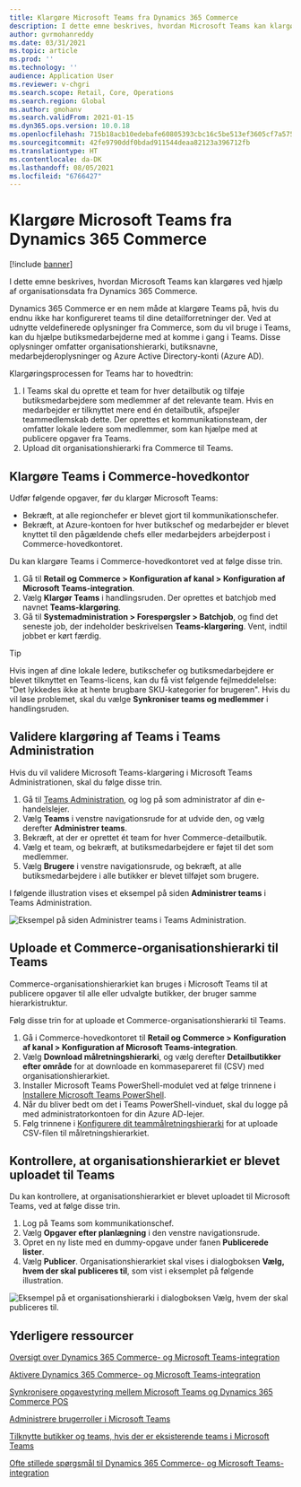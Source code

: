 ```yaml
---
title: Klargøre Microsoft Teams fra Dynamics 365 Commerce
description: I dette emne beskrives, hvordan Microsoft Teams kan klargøres ved hjælp af organisationsdata fra Dynamics 365 Commerce.
author: gvrmohanreddy
ms.date: 03/31/2021
ms.topic: article
ms.prod: ''
ms.technology: ''
audience: Application User
ms.reviewer: v-chgri
ms.search.scope: Retail, Core, Operations
ms.search.region: Global
ms.author: gmohanv
ms.search.validFrom: 2021-01-15
ms.dyn365.ops.version: 10.0.18
ms.openlocfilehash: 715b18acb10edebafe60805393cbc16c5be513ef3605cf7a575ff98362443bb6
ms.sourcegitcommit: 42fe9790ddf0bdad911544deaa82123a396712fb
ms.translationtype: HT
ms.contentlocale: da-DK
ms.lasthandoff: 08/05/2021
ms.locfileid: "6766427"
---
```

# <a name="provision-microsoft-teams-from-dynamics-365-commerce"></a>Klargøre Microsoft Teams fra Dynamics 365 Commerce

[!include [banner](includes/banner.md)]

I dette emne beskrives, hvordan Microsoft Teams kan klargøres ved hjælp af organisationsdata fra Dynamics 365 Commerce.

Dynamics 365 Commerce er en nem måde at klargøre Teams på, hvis du endnu ikke har konfigureret teams til dine detailforretninger der. Ved at udnytte veldefinerede oplysninger fra Commerce, som du vil bruge i Teams, kan du hjælpe butiksmedarbejderne med at komme i gang i Teams. Disse oplysninger omfatter organisationshierarki, butiksnavne, medarbejderoplysninger og Azure Active Directory-konti (Azure AD). 

Klargøringsprocessen for Teams har to hovedtrin:

1. I Teams skal du oprette et team for hver detailbutik og tilføje butiksmedarbejdere som medlemmer af det relevante team. Hvis en medarbejder er tilknyttet mere end én detailbutik, afspejler teammedlemskab dette. Der oprettes et kommunikationsteam, der omfatter lokale ledere som medlemmer, som kan hjælpe med at publicere opgaver fra Teams.
1. Upload dit organisationshierarki fra Commerce til Teams.

## <a name="provision-teams-in-commerce-headquarters"></a>Klargøre Teams i Commerce-hovedkontor

Udfør følgende opgaver, før du klargør Microsoft Teams:

- Bekræft, at alle regionchefer er blevet gjort til kommunikationschefer.
- Bekræft, at Azure-kontoen for hver butikschef og medarbejder er blevet knyttet til den pågældende chefs eller medarbejders arbejderpost i Commerce-hovedkontoret.

Du kan klargøre Teams i Commerce-hovedkontoret ved at følge disse trin.

1. Gå til **Retail og Commerce \> Konfiguration af kanal \> Konfiguration af Microsoft Teams-integration**.
1. Vælg **Klargør Teams** i handlingsruden. Der oprettes et batchjob med navnet **Teams-klargøring**.
1. Gå til **Systemadministration \> Forespørgsler \> Batchjob**, og find det seneste job, der indeholder beskrivelsen **Teams-klargøring**. Vent, indtil jobbet er kørt færdig.

> [!TIP]
> Hvis ingen af dine lokale ledere, butikschefer og butiksmedarbejdere er blevet tilknyttet en Teams-licens, kan du få vist følgende fejlmeddelelse: "Det lykkedes ikke at hente brugbare SKU-kategorier for brugeren". Hvis du vil løse problemet, skal du vælge **Synkroniser teams og medlemmer** i handlingsruden.

<!-- ![Dynamics 365 Commerce - Teams integration configuration.](media/D365-Commerce-Microsoft-Teams-Configuration_with_disclaimer.png)-->

## <a name="validate-teams-provisioning-in-the-teams-admin-center"></a>Validere klargøring af Teams i Teams Administration

Hvis du vil validere Microsoft Teams-klargøring i Microsoft Teams Administrationen, skal du følge disse trin.
    
1. Gå til [Teams Administration](https://admin.teams.microsoft.com/), og log på som administrator af din e-handelslejer.
1. Vælg **Teams** i venstre navigationsrude for at udvide den, og vælg derefter **Administrer teams**.
1. Bekræft, at der er oprettet ét team for hver Commerce-detailbutik.
1. Vælg et team, og bekræft, at butiksmedarbejdere er føjet til det som medlemmer.
1. Vælg **Brugere** i venstre navigationsrude, og bekræft, at alle butiksmedarbejdere i alle butikker er blevet tilføjet som brugere.

I følgende illustration vises et eksempel på siden **Administrer teams** i Teams Administration.

![Eksempel på siden Administrer teams i Teams Administration.](media/Teams-FLW-Admin-Teams.png)

## <a name="upload-a-commerce-organizational-hierarchy-to-teams"></a>Uploade et Commerce-organisationshierarki til Teams
    
Commerce-organisationshierarkiet kan bruges i Microsoft Teams til at publicere opgaver til alle eller udvalgte butikker, der bruger samme hierarkistruktur.

Følg disse trin for at uploade et Commerce-organisationshierarki til Teams.
    
1. Gå i Commerce-hovedkontoret til **Retail og Commerce \> Konfiguration af kanal \> Konfiguration af Microsoft Teams-integration**.
1. Vælg **Download målretningshierarki**, og vælg derefter **Detailbutikker efter område** for at downloade en kommasepareret fil (CSV) med organisationshierarkiet.
1. Installer Microsoft Teams PowerShell-modulet ved at følge trinnene i [Installere Microsoft Teams PowerShell](/microsoftteams/teams-powershell-install).
1. Når du bliver bedt om det i Teams PowerShell-vinduet, skal du logge på med administratorkontoen for din Azure AD-lejer.
1. Følg trinnene i [Konfigurere dit teammålretningshierarki](/microsoftteams/set-up-your-team-hierarchy) for at uploade CSV-filen til målretningshierarkiet.

## <a name="verify-that-the-organizational-hierarchy-was-uploaded-to-teams"></a>Kontrollere, at organisationshierarkiet er blevet uploadet til Teams

Du kan kontrollere, at organisationshierarkiet er blevet uploadet til Microsoft Teams, ved at følge disse trin.

1. Log på Teams som kommunikationschef.
1. Vælg **Opgaver efter planlægning** i den venstre navigationsrude.
1. Opret en ny liste med en dummy-opgave under fanen **Publicerede lister**.
1. Vælg **Publicer**. Organisationshierarkiet skal vises i dialogboksen **Vælg, hvem der skal publiceres til**, som vist i eksemplet på følgende illustration.

![Eksempel på et organisationshierarki i dialogboksen Vælg, hvem der skal publiceres til.](media/Microsoft-teams-verify-org-hierarchy.png)

## <a name="additional-resources"></a>Yderligere ressourcer

[Oversigt over Dynamics 365 Commerce- og Microsoft Teams-integration](commerce-teams-integration.md)

[Aktivere Dynamics 365 Commerce- og Microsoft Teams-integration](enable-teams-integration.md)

[Synkronisere opgavestyring mellem Microsoft Teams og Dynamics 365 Commerce POS](synchronize-tasks-teams-pos.md)

[Administrere brugerroller i Microsoft Teams](manage-user-roles-teams.md)

[Tilknytte butikker og teams, hvis der er eksisterende teams i Microsoft Teams](map-stores-existing-teams.md)

[Ofte stillede spørgsmål til Dynamics 365 Commerce- og Microsoft Teams-integration](teams-integration-faq.md)